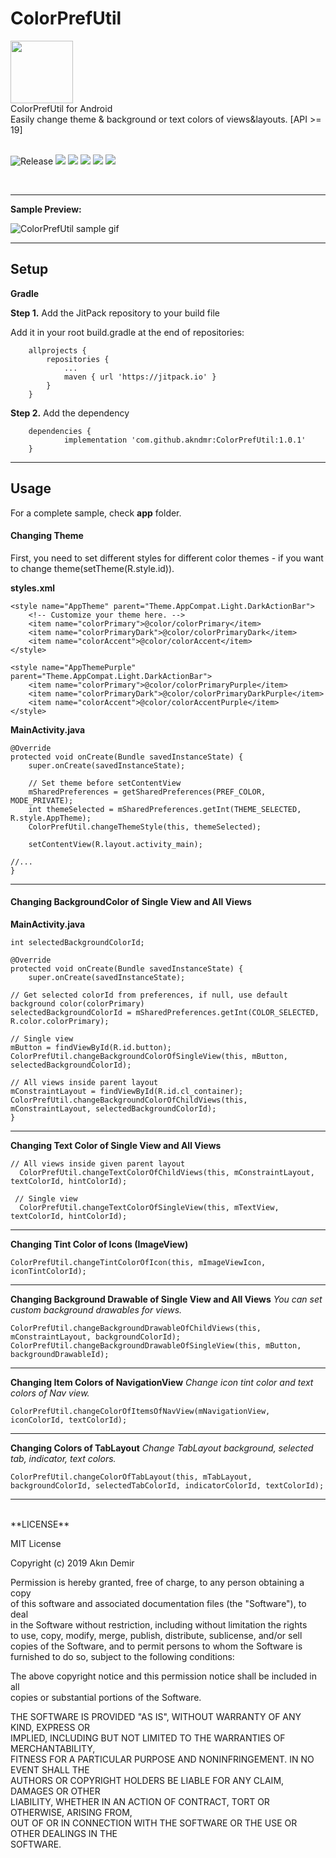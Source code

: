 # ColorPrefUtil
<img src="https://raw.githubusercontent.com/akndmr/ColorPrefUtil/master/ColorPrefUtilLogo.png" height="100" width="100">
</br>
ColorPrefUtil for Android
</br>
Easily change theme & background or text colors of views&layouts. [API >= 19]
</br>
</br>

![Release](https://jitpack.io/v/akndmr/ColorPrefUtil.svg) ![](https://img.shields.io/github/license/akndmr/colorprefutil.svg?style=flat) ![](https://img.shields.io/github/stars/akndmr/colorprefutil.svg?colorB=orange&style=flat) ![](https://img.shields.io/github/languages/top/akndmr/ColorPrefUtil.svg?style=flat) ![](https://img.shields.io/github/languages/code-size/akndmr/ColorPrefUtil.svg?style=flat) ![](https://img.shields.io/github/issues-raw/akndmr/colorprefutil.svg?style=flat)

</br>

------------


**Sample Preview:**

![ColorPrefUtil sample gif](https://raw.githubusercontent.com/akndmr/ColorPrefUtil/master/ColorPrefUtil.gif)

------------


## **Setup**

**Gradle**

**Step 1.** Add the JitPack repository to your build file

Add it in your root build.gradle at the end of repositories:
```
	allprojects {
		repositories {
			...
			maven { url 'https://jitpack.io' }
		}
	}
```

**Step 2.** Add the dependency
```
	dependencies {
	        implementation 'com.github.akndmr:ColorPrefUtil:1.0.1'
	}
```

------------


## [](https://github.com/akndmr/ColorPrefUtil/blob/master/README.md#usage)**Usage**

For a complete sample, check **app** folder.

#### [](https://github.com/akndmr/ColorPrefUtil/blob/master/README.md#changing-theme)**Changing Theme**

First, you need to set different styles for different color themes - if you want to change theme(setTheme(R.style.id)).

**styles.xml**

    <style name="AppTheme" parent="Theme.AppCompat.Light.DarkActionBar">  
        <!-- Customize your theme here. -->  
        <item name="colorPrimary">@color/colorPrimary</item>  
        <item name="colorPrimaryDark">@color/colorPrimaryDark</item>  
        <item name="colorAccent">@color/colorAccent</item>  
    </style>  
      
    <style name="AppThemePurple" parent="Theme.AppCompat.Light.DarkActionBar">  
        <item name="colorPrimary">@color/colorPrimaryPurple</item>  
        <item name="colorPrimaryDark">@color/colorPrimaryDarkPurple</item>  
        <item name="colorAccent">@color/colorAccentPurple</item>  
    </style>

**MainActivity.java**

    @Override  
    protected void onCreate(Bundle savedInstanceState) {  
        super.onCreate(savedInstanceState);  
      
        // Set theme before setContentView  
        mSharedPreferences = getSharedPreferences(PREF_COLOR, MODE_PRIVATE);  
        int themeSelected = mSharedPreferences.getInt(THEME_SELECTED, R.style.AppTheme);  
        ColorPrefUtil.changeThemeStyle(this, themeSelected);  
      
        setContentView(R.layout.activity_main);  
      
    //...  
    }  

 

------------


#### [](https://github.com/akndmr/ColorPrefUtil/blob/master/README.md#changing-backgroundcolor-of-single-or-all-views)**Changing BackgroundColor of Single View and All Views**

**MainActivity.java**

    int selectedBackgroundColorId;
    
    @Override  
    protected void onCreate(Bundle savedInstanceState) {  
        super.onCreate(savedInstanceState);  
	
    // Get selected colorId from preferences, if null, use default background color(colorPrimary)
    selectedBackgroundColorId = mSharedPreferences.getInt(COLOR_SELECTED, R.color.colorPrimary);
    
    // Single view  
    mButton = findViewById(R.id.button);  
    ColorPrefUtil.changeBackgroundColorOfSingleView(this, mButton, selectedBackgroundColorId);  
      
    // All views inside parent layout
    mConstraintLayout = findViewById(R.id.cl_container);
    ColorPrefUtil.changeBackgroundColorOfChildViews(this, mConstraintLayout, selectedBackgroundColorId);  
    }


------------


**Changing Text Color of Single View and All Views**

    // All views inside given parent layout
      ColorPrefUtil.changeTextColorOfChildViews(this, mConstraintLayout, textColorId, hintColorId);  
     
     // Single view
      ColorPrefUtil.changeTextColorOfSingleView(this, mTextView, textColorId, hintColorId);

------------


**Changing Tint Color of Icons (ImageView)**

    ColorPrefUtil.changeTintColorOfIcon(this, mImageViewIcon, iconTintColorId);

------------


**Changing Background Drawable of Single View and All Views**
*You can set custom background drawables for views.*

    ColorPrefUtil.changeBackgroundDrawableOfChildViews(this, mConstraintLayout, backgroundColorId);  
    ColorPrefUtil.changeBackgroundDrawableOfSingleView(this, mButton, backgroundDrawableId);

------------


**Changing Item Colors of NavigationView**
*Change icon tint color and text colors of Nav view.*

    ColorPrefUtil.changeColorOfItemsOfNavView(mNavigationView, iconColorId, textColorId);

------------


**Changing Colors of TabLayout**
*Change TabLayout background, selected tab, indicator, text colors.*

    ColorPrefUtil.changeColorOfTabLayout(this, mTabLayout, backgroundColorId, selectedTabColorId, indicatorColorId, textColorId);
    
   

------------

<br />
**LICENSE**

MIT License

Copyright (c) 2019 Akın Demir

Permission is hereby granted, free of charge, to any person obtaining a copy  
of this software and associated documentation files (the "Software"), to deal  
in the Software without restriction, including without limitation the rights  
to use, copy, modify, merge, publish, distribute, sublicense, and/or sell  
copies of the Software, and to permit persons to whom the Software is  
furnished to do so, subject to the following conditions:

The above copyright notice and this permission notice shall be included in all  
copies or substantial portions of the Software.

THE SOFTWARE IS PROVIDED "AS IS", WITHOUT WARRANTY OF ANY KIND, EXPRESS OR  
IMPLIED, INCLUDING BUT NOT LIMITED TO THE WARRANTIES OF MERCHANTABILITY,  
FITNESS FOR A PARTICULAR PURPOSE AND NONINFRINGEMENT. IN NO EVENT SHALL THE  
AUTHORS OR COPYRIGHT HOLDERS BE LIABLE FOR ANY CLAIM, DAMAGES OR OTHER  
LIABILITY, WHETHER IN AN ACTION OF CONTRACT, TORT OR OTHERWISE, ARISING FROM,  
OUT OF OR IN CONNECTION WITH THE SOFTWARE OR THE USE OR OTHER DEALINGS IN THE  
SOFTWARE.
